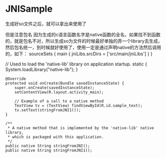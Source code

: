 # JNISample
生成好so文件之后，就可以拿出来使用了


但是注意包名
因为生成的c语言函数名字是native函数的全名，如果找不到函数的，就是包名不对，所以生成so为文件的时候最好单独的弄一个library去生成，然后包名统一，到时候就好使用了，使用一定是通过声明native的方法然后调用的，如下：
sourceSets {
    main {
        jniLibs.srcDirs = ['src/main/jniLibs']
    }
}

 // Used to load the 'native-lib' library on application startup.
    static {
        System.loadLibrary("native-lib");
    }

    @Override
    protected void onCreate(Bundle savedInstanceState) {
        super.onCreate(savedInstanceState);
        setContentView(R.layout.activity_main);

        // Example of a call to a native method
        TextView tv = (TextView) findViewById(R.id.sample_text);
        tv.setText(stringFromJNI1());
    }

    /**
     * A native method that is implemented by the 'native-lib' native library,
     * which is packaged with this application.
     */
    public native String stringFromJNI();
    public native String stringFromJNI1();
